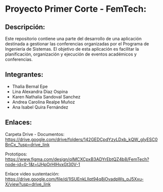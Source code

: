 # Proyecto Primer Corte - FemTech:

## Descripción:
Este repositorio contiene una parte del desarrollo de una aplicación destinada a gestionar las conferencias organizadas por el Programa de Ingeniería de Sistemas. El objetivo de esta aplicación es facilitar la planificación, organización y ejecución de eventos académicos y conferencias.

## Integrantes:
- Thalia Bernal Epe
- Lina Alexandra Diaz Ospina
- Karen Nathalia Sandoval Sanchez
- Andrea Carolina Realpe Muñoz
- Ana Isabel Quira Fernández

## Enlaces:
Carpeta Drive - Documentos: https://drive.google.com/drive/folders/142GEDCpdYzyLDxb_kQW_gIyESC0BnCx_?usp=drive_link

Prototipos: https://www.figma.com/design/qIMCXCpxB3ADYrEbtQZ4b8/FemTech?node-id=0-1&t=lJHpOrHlHvxGt30V-1

Enlace video sustentación: https://drive.google.com/file/d/1lSUEnkLllqt94q8jOvadpWs_pJ5Xxu-X/view?usp=drive_link
